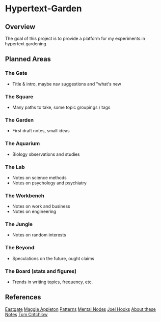 # Hypertext-Garden

## Overview
The goal of this project is to provide a platform for my experiments in hypertext gardening.

## Planned Areas

### The Gate
- Title & intro, maybe nav suggestions and "what's new

### The Square
- Many paths to take, some topic groupings / tags

### The Garden
- First draft notes, small ideas

### The Aquarium
- Biology observations and studies

### The Lab
- Notes on science methods
- Notes on psychology and psychiatry

### The Workbench
- Notes on work and business
- Notes on engineering

### The Jungle
- Notes on random interests

### The Beyond
- Speculations on the future, ought claims

### The Board (stats and figures)
- Trends in writing topics, frequency, etc.

## References
[Eastgate](https://www.eastgate.com/garden/Enter.html)
[Maggie Appleton](https://maggieappleton.com/garden)
[Patterns](https://gordonbrander.com/pattern)
[Mental Nodes](https://www.mentalnodes.com/)
[Joel Hooks](https://joelhooks.com/)
[About these Notes](https://notes.andymatuschak.org/About_these_notes)
[Tom Critchlow](https://tomcritchlow.com/wiki/)